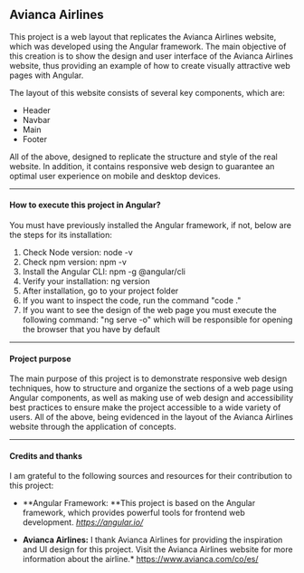 ## Avianca Airlines

This project is a web layout that replicates the Avianca Airlines website, which was developed using the Angular framework. The main objective of this creation is to show the design and user interface of the Avianca Airlines website, thus providing an example of how to create visually attractive web pages with Angular.

The layout of this website consists of several key components, which are:
- Header
- Navbar
- Main
- Footer

All of the above, designed to replicate the structure and style of the real website. In addition, it contains responsive web design to guarantee an optimal user experience on mobile and desktop devices.

***
#### How to execute this project in Angular?
You must have previously installed the Angular framework, if not, below are the steps for its installation:
1. Check Node version: node -v
2.  Check npm version: npm -v
3. Install the Angular CLI: npm -g @angular/cli
4. Verify your installation: ng version
5. After installation, go to your project folder
6. If you want to inspect the code, run the command "code ."
7. If you want to see the design of the web page you must execute the following command: "ng serve -o" which will be responsible for opening the browser that you have by default

***
#### Project purpose
The main purpose of this project is to demonstrate responsive web design techniques, how to structure and organize the sections of a web page using Angular components, as well as making use of web design and accessibility best practices to ensure make the project accessible to a wide variety of users. All of the above, being evidenced in the layout of the Avianca Airlines website through the application of concepts.
***
#### Credits and thanks
I am grateful to the following sources and resources for their contribution to this project:

- **Angular Framework: **This project is based on the Angular framework, which provides powerful tools for frontend web development. *https://angular.io/*

- **Avianca Airlines:** I thank Avianca Airlines for providing the inspiration and UI design for this project. Visit the Avianca Airlines website for more information about the airline.* https://www.avianca.com/co/es/
